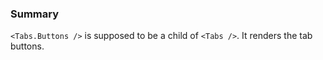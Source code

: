 ### Summary

`<Tabs.Buttons />` is supposed to be a child of `<Tabs />`. It renders the tab buttons.
